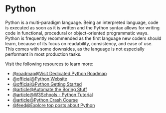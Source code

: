 # Python

Python is a multi-paradigm language. Being an interpreted language, code is executed as soon as it is written and the Python syntax allows for writing code in functional, procedural or object-oriented programmatic ways. Python is frequently recommended as the first language new coders should learn, because of its focus on readability, consistency, and ease of use. This comes with some downsides, as the language is not especially performant in most production tasks.

Visit the following resources to learn more:

- [@roadmap@Visit Dedicated Python Roadmap](https://roadmap.sh/python)
- [@official@Python Website](https://www.python.org/)
- [@official@Python Getting Started](https://www.python.org/about/gettingstarted/)
- [@article@Automate the Boring Stuff](https://automatetheboringstuff.com/)
- [@article@W3Schools - Python Tutorial](https://www.w3schools.com/python/)
- [@article@Python Crash Course](https://ehmatthes.github.io/pcc/)
- [@feed@Explore top posts about Python](https://app.daily.dev/tags/python?ref=roadmapsh)
